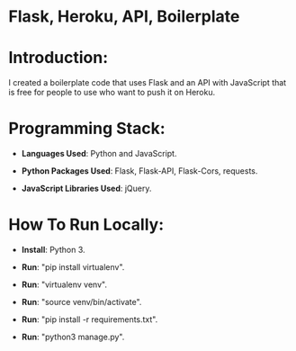 # Flask, Heroku, API, Boilerplate

# Introduction: 

I created a boilerplate code that uses Flask and an API with JavaScript that is free for people to use who want to push it on Heroku. 


# Programming Stack: 
*	**Languages Used**: Python and JavaScript.

*	**Python Packages Used**: Flask, Flask-API, Flask-Cors, requests.

*	**JavaScript Libraries Used**: jQuery.



# How To Run Locally:

*	**Install**: Python 3.

*	**Run**: "pip install virtualenv".

*	**Run**: "virtualenv venv".

*	**Run**: "source venv/bin/activate".

*	**Run**: "pip install -r requirements.txt".

*	**Run**: "python3 manage.py".
